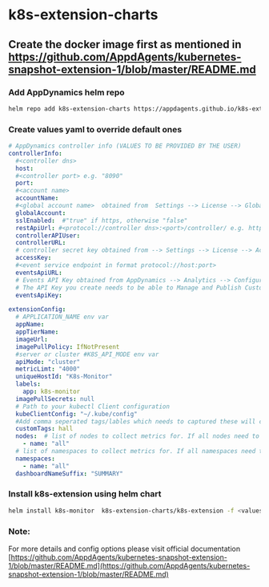 # k8s-extension-charts
## Create the docker image first as mentioned in https://github.com/AppdAgents/kubernetes-snapshot-extension-1/blob/master/README.md
### Add AppDynamics helm repo
```bash
helm repo add k8s-extension-charts https://appdagents.github.io/k8s-extension-charts/
```
### Create values yaml to override default ones
```yaml
# AppDynamics controller info (VALUES TO BE PROVIDED BY THE USER)
controllerInfo:
  #<controller dns>
  host:
  #<controller port> e.g. "8090"
  port:
  #<account name>
  accountName:
  #<global account name>  obtained from  Settings --> License --> Global Account Name
  globalAccount:
  sslEnabled:  #"true" if https, otherwise "false"
  restApiUrl: #<protocol://controller dns>:<port>/controller/ e.g. https://myappd.com:8090/controller/
  controllerAPIUser:
  controllerURL:
  # controller secret key obtained from --> Settings --> License --> Access key
  accessKey:
  #<event service endpoint in format protocol://host:port>
  eventsApiURL:
  # Events API Key obtained from AppDynamics --> Analytics --> Configuration API Keys --> Add
  # The API Key you create needs to be able to Manage and Publish Custom Analytics Events
  eventsApiKey:

extensionConfig:
  # APPLICATION_NAME env var
  appName:
  appTierName:
  imageUrl: 
  imagePullPolicy: IfNotPresent
  #server or cluster #K8S_API_MODE env var
  apiMode: "cluster"
  metricLimt: "4000"
  uniqueHostId: "K8s-Monitor"
  labels:
    app: k8s-monitor
  imagePullSecrets: null
  # Path to your kubectl Client configuration
  kubeClientConfig: "~/.kube/config"
  #Add comma seperated tags/lables which needs to captured these will captured from resource metadata
  customTags: hall
  nodes:  # list of nodes to collect metrics for. If all nodes need to be monitored, set name to "all"
    - name: "all"
  # list of namespaces to collect metrics for. If all namespaces need to be monitored, set name to "all"
  namespaces:
    - name: "all"
  dashboardNameSuffix: "SUMMARY"
```
### Install k8s-extension using helm chart
```bash
helm install k8s-monitor  k8s-extension-charts/k8s-extension -f <values-file>.yaml --namespace <namespace>
```
### Note:
For more details and config options please visit official documentation
[https://github.com/AppdAgents/kubernetes-snapshot-extension-1/blob/master/README.md](https://github.com/AppdAgents/kubernetes-snapshot-extension-1/blob/master/README.md)
